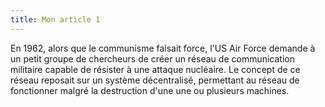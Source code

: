 ```yaml
---
title: Mon article 1
---
```


En 1962, alors que le communisme faisait force, 
l'US Air Force demande à un petit groupe de chercheurs 
de créer un réseau de communication militaire capable de 
résister à une attaque nucléaire. Le concept de ce réseau 
reposait sur un système décentralisé, permettant au réseau 
de fonctionner malgré la destruction d'une une ou plusieurs machines.
